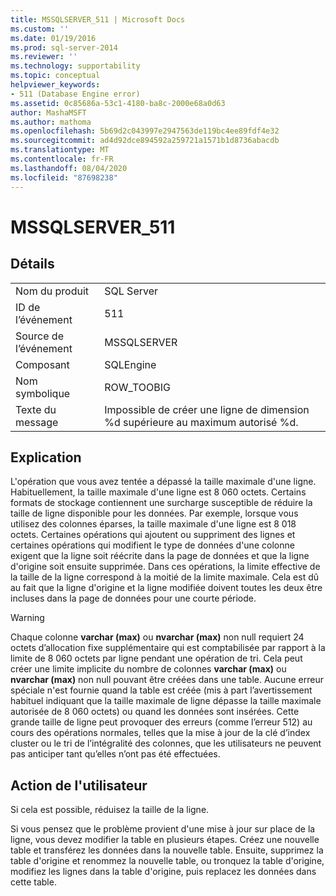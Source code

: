 ```yaml
---
title: MSSQLSERVER_511 | Microsoft Docs
ms.custom: ''
ms.date: 01/19/2016
ms.prod: sql-server-2014
ms.reviewer: ''
ms.technology: supportability
ms.topic: conceptual
helpviewer_keywords:
- 511 (Database Engine error)
ms.assetid: 0c85686a-53c1-4180-ba8c-2000e68a0d63
author: MashaMSFT
ms.author: mathoma
ms.openlocfilehash: 5b69d2c043997e2947563de119bc4ee89fdf4e32
ms.sourcegitcommit: ad4d92dce894592a259721a1571b1d8736abacdb
ms.translationtype: MT
ms.contentlocale: fr-FR
ms.lasthandoff: 08/04/2020
ms.locfileid: "87698238"
---
```

# <a name="mssqlserver_511"></a>MSSQLSERVER_511
    
## <a name="details"></a>Détails  
  
|||  
|-|-|  
|Nom du produit|SQL Server|  
|ID de l’événement|511|  
|Source de l’événement|MSSQLSERVER|  
|Composant|SQLEngine|  
|Nom symbolique|ROW_TOOBIG|  
|Texte du message|Impossible de créer une ligne de dimension %d supérieure au maximum autorisé %d.|  
  
## <a name="explanation"></a>Explication  
 L'opération que vous avez tentée a dépassé la taille maximale d'une ligne. Habituellement, la taille maximale d'une ligne est 8 060 octets. Certains formats de stockage contiennent une surcharge susceptible de réduire la taille de ligne disponible pour les données. Par exemple, lorsque vous utilisez des colonnes éparses, la taille maximale d'une ligne est 8 018 octets. Certaines opérations qui ajoutent ou suppriment des lignes et certaines opérations qui modifient le type de données d'une colonne exigent que la ligne soit réécrite dans la page de données et que la ligne d'origine soit ensuite supprimée. Dans ces opérations, la limite effective de la taille de la ligne correspond à la moitié de la limite maximale. Cela est dû au fait que la ligne d'origine et la ligne modifiée doivent toutes les deux être incluses dans la page de données pour une courte période.  
  
> [!WARNING]  
>  Chaque colonne **varchar (max)** ou **nvarchar (max)** non null requiert 24 octets d’allocation fixe supplémentaire qui est comptabilisée par rapport à la limite de 8 060 octets par ligne pendant une opération de tri. Cela peut créer une limite implicite du nombre de colonnes **varchar (max)** ou **nvarchar (max)** non null pouvant être créées dans une table. Aucune erreur spéciale n'est fournie quand la table est créée (mis à part l’avertissement habituel indiquant que la taille maximale de ligne dépasse la taille maximale autorisée de 8 060 octets) ou quand les données sont insérées. Cette grande taille de ligne peut provoquer des erreurs (comme l’erreur 512) au cours des opérations normales, telles que la mise à jour de la clé d’index cluster ou le tri de l’intégralité des colonnes, que les utilisateurs ne peuvent pas anticiper tant qu’elles n’ont pas été effectuées.  
  
## <a name="user-action"></a>Action de l'utilisateur  
 Si cela est possible, réduisez la taille de la ligne.  
  
 Si vous pensez que le problème provient d'une mise à jour sur place de la ligne, vous devez modifier la table en plusieurs étapes. Créez une nouvelle table et transférez les données dans la nouvelle table. Ensuite, supprimez la table d'origine et renommez la nouvelle table, ou tronquez la table d'origine, modifiez les lignes dans la table d'origine, puis replacez les données dans cette table.  
  
  
